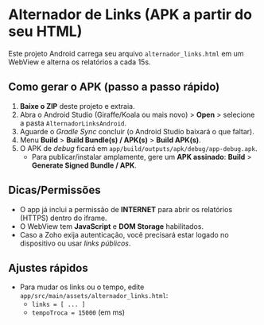 
# Alternador de Links (APK a partir do seu HTML)

Este projeto Android carrega seu arquivo `alternador_links.html` em um WebView e alterna os relatórios a cada 15s.

## Como gerar o APK (passo a passo rápido)
1. **Baixe o ZIP** deste projeto e extraia.
2. Abra o Android Studio (Giraffe/Koala ou mais novo) > **Open** > selecione a pasta `AlternadorLinksAndroid`.
3. Aguarde o *Gradle Sync* concluir (o Android Studio baixará o que faltar).
4. Menu **Build** > **Build Bundle(s) / APK(s)** > **Build APK(s)**.
5. O APK de *debug* ficará em `app/build/outputs/apk/debug/app-debug.apk`.
   - Para publicar/instalar amplamente, gere um **APK assinado**: **Build** > **Generate Signed Bundle / APK**.

## Dicas/Permissões
- O app já inclui a permissão de **INTERNET** para abrir os relatórios (HTTPS) dentro do iframe.
- O WebView tem **JavaScript** e **DOM Storage** habilitados.
- Caso a Zoho exija autenticação, você precisará estar logado no dispositivo ou usar *links públicos*.

## Ajustes rápidos
- Para mudar os links ou o tempo, edite `app/src/main/assets/alternador_links.html`:
  - `links = [ ... ]`
  - `tempoTroca = 15000` (em ms)
